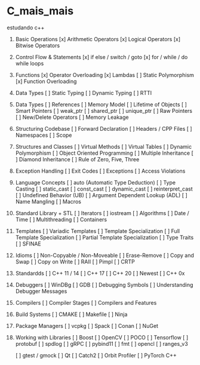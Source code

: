 # C_mais_mais
estudando c++

1. Basic Operations
    [x] Arithmetic Operators
    [x] Logical Operators
    [x] Bitwise Operators

2. Control Flow & Statements
    [x] if else / switch / goto
    [x] for / while / do while loops

3. Functions
    [x] Operator Overloading
    [x] Lambdas
    [ ] Static Polymorphism
    [x] Function Overloading

4. Data Types
    [ ] Static Typing
    [ ] Dynamic Typing
    [ ] RTTI

5. Data Types
    [ ] References
    [ ] Memory Model
    [ ] Lifetime of Objects
    [ ] Smart Pointers
    [ ] weak_ptr
    [ ] shared_ptr
    [ ] unique_ptr
    [ ] Raw Pointers
    [ ] New/Delete Operators
    [ ] Memory Leakage

6. Structuring Codebase
    [ ] Forward Declaration
    [ ] Headers / CPP Files
    [ ] Namespaces
    [ ] Scope


7. Structures and Classes
    [ ] Virtual Methods 
    [ ] Virtual Tables
    [ ] Dynamic Polymorphism
    [ ] Object Oriented Programming
    [ ] Multiple Inheritance
    [ ] Diamond Inheritance
    [ ] Rule of Zero, Five, Three

8. Exception Handling
    [ ] Exit Codes
    [ ] Exceptions
    [ ] Access Violations

9. Language Concepts 
    [ ] auto (Automatic Type Deduction)
    [ ] Type Casting
    [ ] static_cast
    [ ] const_cast
    [ ] dynamic_cast
    [ ] reinterpret_cast
    [ ] Undefined Behavior (UB)
    [ ] Argument Dependent Lookup (ADL)
    [ ] Name Mangling
    [ ] Macros

10. Standard Library + STL
    [ ] Iterators
    [ ] iostream
    [ ] Algorithms
    [ ] Date / Time
    [ ] Multithreading
    [ ] Containers

11. Templates
    [ ] Variadic Templates
    [ ] Template Specialization
    [ ] Full Template Specialization
    [ ] Partial Template Specialization
    [ ] Type Traits
    [ ] SFINAE

12. Idioms
    [ ] Non-Copyable / Non-Moveable
    [ ] Erase-Remove
    [ ] Copy and Swap
    [ ] Copy on Write
    [ ] RAII
    [ ] Pimpl
    [ ] CRTP

13. Standardds
    [ ] C++ 11 / 14
    [ ] C++ 17
    [ ] C++ 20
    [ ] Newest
    [ ] C++ 0x

14. Debuggers 
    [ ] WinDBg
    [ ] GDB
    [ ] Debugging Symbols
    [ ] Understanding Debugger Messages

15. Compilers
    [ ] Compiler Stages
    [ ] Compilers and Features

16. Build Systems
    [ ] CMAKE
    [ ] Makefile
    [ ] Ninja

17. Package Managers
    [ ] vcpkg
    [ ] Spack
    [ ] Conan
    [ ] NuGet

18. Working with Libraries
    [ ] Boost
    [ ] OpenCV
    [ ] POCO
    [ ] Tensorflow
    [ ] protobuf
    [ ] spdlog
    [ ] gRPC
    [ ] pybind11
    [ ] fmt
    [ ] opencl
    [ ] ranges_v3

    [ ] gtest / gmock
    [ ] Qt
    [ ] Catch2
    [ ] Orbit Profiler
    [ ] PyTorch C++
